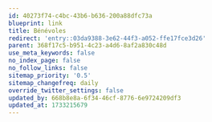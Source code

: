 ```yaml
---
id: 40273f74-c4bc-43b6-b636-200a88dfc73a
blueprint: link
title: Bénévoles
redirect: 'entry::03da9388-3e62-44f3-a052-ffe17fce3d26'
parent: 368f17c5-b951-4c23-a4d6-8af2a830c48d
use_meta_keywords: false
no_index_page: false
no_follow_links: false
sitemap_priority: '0.5'
sitemap_changefreq: daily
override_twitter_settings: false
updated_by: 668b8e8a-6f34-46cf-8776-6e9724209df3
updated_at: 1733215679
---
```

